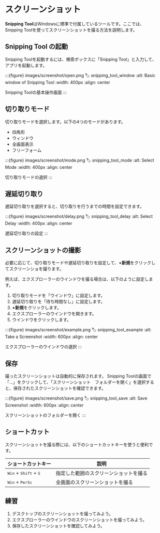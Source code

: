 # スクリーンショット

**Snipping Tool**はWindowsに標準で付属しているツールです。ここでは、Snipping Toolを使ってスクリーンショットを撮る方法を説明します。

## Snipping Tool の起動

Snipping Toolを起動するには、検索ボックスに「Snipping Tool」と入力して、アプリを起動します。

:::{figure} images/screenshot/open.png
:label: snipping_tool_window
:alt: Basic window of Snipping Tool
:width: 400px
:align: center

Snipping Toolの基本操作画面
:::

<!-- :::{figure-md} open
<img src="./images/screenshot/open.png" alt="Open Snipping Tool" width="400px">

Snipping Toolの基本操作画面
::: -->

## 切り取りモード

切り取りモードを選択します。以下の4つのモードがあります。

- 四角形
- ウィンドウ
- 全画面表示
- フリーフォーム

:::{figure} images/screenshot/mode.png
:label: snipping_tool_mode
:alt: Select Mode
:width: 400px
:align: center

切り取りモードの選択
:::

<!-- :::{figure-md} mode
<img src="./images/screenshot/mode.png" alt="Select Mode" width="400px">

切り取りモードの選択
::: -->

## 遅延切り取り

遅延切り取りを選択すると、切り取りを行うまでの時間を設定できます。

:::{figure} images/screenshot/delay.png
:label: snipping_tool_delay
:alt: Select Delay
:width: 400px
:align: center

遅延切り取りの設定
:::

<!-- :::{figure-md} delay
<img src="./images/screenshot/delay.png" alt="Select Delay" width="400px">

遅延切り取りの設定
::: -->

## スクリーンショットの撮影

必要に応じて、切り取りモードや遅延切り取りを設定して、**+新規**をクリックしてスクリーンショを撮ります。

例えば、エクスプローラーのウインドウを撮る場合は、以下のように設定します。
1. 切り取りモードを「ウインドウ」に設定します。
2. 遅延切り取りを「待ち時間なし」に設定します。
3. **+新規**をクリックします。
4. エクスプローラーのウインドウを開きます。
5. ウインドウをクリックします。

:::{figure} images/screenshot/example.png
:label: snipping_tool_example
:alt: Take a Screenshot
:width: 600px
:align: center

エクスプローラーのウインドウの選択
:::

<!-- :::{figure-md} example
<img src="./images/screenshot/example.png" alt="Take a Screenshot" width="600px">

エクスプローラーのウインドウの選択
::: -->

## 保存

撮ったスクリーンショットは自動的に保存されます。
Snipping Toolの画面で「…」をクリックして、「スクリーンショット　フォルダーを開く」を選択すると、保存されたスクリーンショットを確認できます。

:::{figure} images/screenshot/save.png
:label: snipping_tool_save
:alt: Save Screenshot
:width: 600px
:align: center

スクリーンショットのフォルダーを開く
:::

<!-- :::{figure-md} save
<img src="./images/screenshot/save.png" alt="Save Screenshot" width="600px">

スクリーンショットのフォルダーを開く
::: -->

## ショートカット

スクリーンショットを撮る際には、以下のショートカットキーを使うと便利です。

| ショートカットキー                               | 説明                                   |
| ------------------------------------------------ | -------------------------------------- |
| <kbd>Win</kbd> + <kbd>Shift</kbd> + <kbd>S</kbd> | 指定した範囲のスクリーンショットを撮る |
| <kbd>Win</kbd> + <kbd>PerSc</kbd>                | 全画面のスクリーンショットを撮る       |

## 練習

1. デスクトップのスクリーンショットを撮ってみよう。
2. エクスプローラーのウインドウのスクリーンショットを撮ってみよう。
3. 保存したスクリーンショットを確認してみよう。